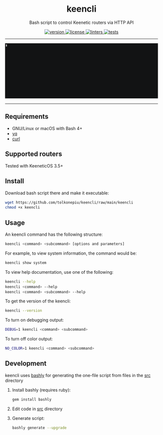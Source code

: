 <div align='center'><!-- markdownlint-disable-line -->

# keencli

Bash script to control Keenetic routers via HTTP API

[
![version](https://img.shields.io/github/v/release/tolkonepiu/keencli?label=version)
](https://github.com/tolkonepiu/keencli/releases/latest)
[
![license](https://img.shields.io/github/license/tolkonepiu/keencli)
](LICENSE)
[
![linters](https://github.com/tolkonepiu/keencli/actions/workflows/linters.yml/badge.svg?branch=main)
](https://github.com/tolkonepiu/keencli/actions/workflows/linters.yml?query=branch%3Amain)
[
![tests](https://github.com/tolkonepiu/keencli/actions/workflows/tests.yml/badge.svg?branch=main)
](https://github.com/tolkonepiu/keencli/actions/workflows/tests.yml?query=branch%3Amain)

---

[![keencli](keencli.gif)](https://asciinema.org/a/612771?autoplay=1)

---

</div><!-- markdownlint-disable-line -->

## Requirements

- GNU/Linux or macOS with Bash 4+
- [yq](https://mikefarah.gitbook.io/yq/)
- [curl](https://curl.se)

## Supported routers

Tested with KeeneticOS 3.5+

## Install

Download bash script there and make it executable:

```sh
wget https://github.com/tolkonepiu/keencli/raw/main/keencli
chmod +x keencli
```

## Usage

An keencli command has the following structure:

```sh
keencli <command> <subcommand> [options and parameters]
```

For example, to view system information, the command would be:

```sh
keencli show system
```

To view help documentation, use one of the following:

```sh
keencli --help
keencli <command> --help
keencli <command> <subcommand> --help
```

To get the version of the keencli:

```sh
keencli --version
```

To turn on debugging output:

```sh
DEBUG=1 keencli <command> <subcommand>
```

To turn off color output:

```sh
NO_COLOR=1 keencli <command> <subcommand>
```

## Development

keencli uses [bashly](https://github.com/DannyBen/bashly/) for generating
the one-file script from files in the [src](src) directory

1. Install bashly (requires ruby):

   ```sh
   gem install bashly
   ```

1. Edit code in [src](src) directory

1. Generate script:

   ```sh
   bashly generate --upgrade
   ```
